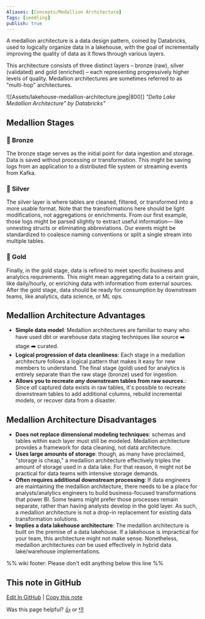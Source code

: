 ```yaml
---
Aliases: [Concepts/Medallion Architecture]
Tags: [seedling]
publish: true
---
```


A medallion architecture is a data design pattern, coined by Databricks, used to logically organize data in a lakehouse, with the goal of incrementally improving the quality of data as it flows through various layers. 

This architecture consists of three distinct layers – bronze (raw), silver (validated) and gold (enriched) – each representing progressively higher levels of quality. Medallion architectures are sometimes referred to as "multi-hop" architectures.

![[Assets/lakehouse-medallion-architecture.jpeg|800]]
*"Delta Lake Medallion Architecture" by Databricks"*

## Medallion Stages

### 🥉 Bronze

The bronze stage serves as the initial point for data ingestion and storage. Data is saved without processing or transformation. This might be saving logs from an application to a distributed file system or streaming events from Kafka.

### 🥈 Silver

The silver layer is where tables are cleaned, filtered, or transformed into a more usable format. Note that the transformations here should be light modifications, not aggregations or enrichments. From our first example, those logs might be parsed slightly to extract useful information— like unnesting structs or eliminating abbreviations. Our events might be standardized to coalesce naming conventions or split a single stream into multiple tables.

### 🥇 Gold

Finally, in the gold stage, data is refined to meet specific business and analytics requirements. This might mean aggregating data to a certain grain, like daily/hourly, or enriching data with information from external sources. After the gold stage, data should be ready for consumption by downstream teams, like analytics, data science, or ML ops.

## Medallion Architecture Advantages

- **Simple data model**: Medallion architectures are familiar to many who have used dbt or warehouse data staging techniques like source ➡️ stage ➡️ curated.
- **Logical progression of data cleanliness**: Each stage in a medallion architecture follows a logical pattern that makes it easy for new members to understand. The final stage (gold) used for analytics is entirely separate than the raw stage (bronze) used for ingestion.
- **Allows you to recreate _any_ downstream tables from raw sources.**: Since _all_ captured data exists in raw tables, it's possible to recreate downstream tables to add additional columns, rebuild incremental models, or recover data from a disaster.

## Medallion Architecture Disadvantages

- **Does not replace dimensional modeling techniques**: schemas and tables within each layer must still be modeled. Medallion architecture provides a framework for data cleaning, not data architecture.
- **Uses large amounts of storage**: though, as many have proclaimed, "storage is cheap," a medallion architecture effectively triples the amount of storage used in a data lake. For that reason, it might not be practical for data teams with intensive storage demands.
- **Often requires additional downstream processing**: If data engineers are maintaining the medallion architecture, there needs to be a place for analysts/analytics engineers to build business-focused transformations that power BI. Some teams might prefer those processes remain separate, rather than having analysts develop in the gold layer. As such, a medallion architecture is not a drop-in replacement for existing data transformation solutions.
- **Implies a data lakehouse architecture**: The medallion architecture is built on the premise of a data lakehouse. If a lakehouse is impractical for your team, this architecture might not make sense. Nonetheless, medallion architectures _can_ be used effectively in hybrid data lake/warehouse implementations.

%% wiki footer: Please don't edit anything below this line %%

## This note in GitHub

<span class="git-footer">[Edit In GitHub](https://github.dev/data-engineering-community/data-engineering-wiki/blob/main/Concepts/Data%20Architecture/Medallion%20Architecture.md "git-hub-edit-note") | [Copy this note](https://raw.githubusercontent.com/data-engineering-community/data-engineering-wiki/main/Concepts/Data%20Architecture/Medallion%20Architecture.md "git-hub-copy-note")</span>

<span class="git-footer">Was this page helpful?
[👍](https://tally.so/r/mOaxjk?rating=Yes&url=https://dataengineering.wiki/Concepts/Data%20Architecture/Medallion%20Architecture) or [👎](https://tally.so/r/mOaxjk?rating=No&url=https://dataengineering.wiki/Concepts/Data%20Architecture/Medallion%20Architecture)</span>
